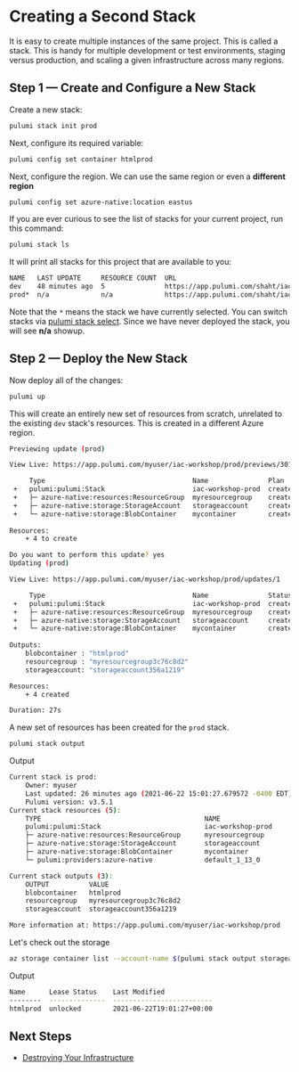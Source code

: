 # Creating a Second Stack

It is easy to create multiple instances of the same project. This is called a stack. This is handy for multiple development or test environments, staging versus production, and scaling a given infrastructure across many regions.

## Step 1 &mdash; Create and Configure a New Stack

Create a new stack:

```bash
pulumi stack init prod
```

Next, configure its required variable:

```bash
pulumi config set container htmlprod
```

Next, configure the region.  We can use the same region or even a **different region**
```bash
pulumi config set azure-native:location eastus
```

If you are ever curious to see the list of stacks for your current project, run this command:

```bash
pulumi stack ls
```

It will print all stacks for this project that are available to you:

```bash
NAME   LAST UPDATE     RESOURCE COUNT  URL
dev    48 minutes ago  5               https://app.pulumi.com/shaht/iac-workshop/dev
prod*  n/a             n/a             https://app.pulumi.com/shaht/iac-workshop/prod
```

Note that the `*` means the stack we have currently selected.  You can switch stacks via [pulumi stack select](https://www.pulumi.com/docs/reference/cli/pulumi_stack_select/).  Since we have never deployed the stack, you will see **n/a** showup.

## Step 2 &mdash; Deploy the New Stack

Now deploy all of the changes:

```bash
pulumi up
```

This will create an entirely new set of resources from scratch, unrelated to the existing `dev` stack's resources.
This is created in a different Azure region.

```bash
Previewing update (prod)

View Live: https://app.pulumi.com/myuser/iac-workshop/prod/previews/3013316a-4628-486b-9ce0-189d6b64b8e1

     Type                                     Name               Plan       
 +   pulumi:pulumi:Stack                      iac-workshop-prod  create     
 +   ├─ azure-native:resources:ResourceGroup  myresourcegroup    create     
 +   ├─ azure-native:storage:StorageAccount   storageaccount     create     
 +   └─ azure-native:storage:BlobContainer    mycontainer        create     
 
Resources:
    + 4 to create

Do you want to perform this update? yes
Updating (prod)

View Live: https://app.pulumi.com/myuser/iac-workshop/prod/updates/1

     Type                                     Name               Status      
 +   pulumi:pulumi:Stack                      iac-workshop-prod  created     
 +   ├─ azure-native:resources:ResourceGroup  myresourcegroup    created     
 +   ├─ azure-native:storage:StorageAccount   storageaccount     created     
 +   └─ azure-native:storage:BlobContainer    mycontainer        created     
 
Outputs:
    blobcontainer : "htmlprod"
    resourcegroup : "myresourcegroup3c76c8d2"
    storageaccount: "storageaccount356a1219"

Resources:
    + 4 created

Duration: 27s
```

A new set of resources has been created for the `prod` stack.
```bash
pulumi stack output
```

Output
```bash
Current stack is prod:
    Owner: myuser
    Last updated: 26 minutes ago (2021-06-22 15:01:27.679572 -0400 EDT)
    Pulumi version: v3.5.1
Current stack resources (5):
    TYPE                                         NAME
    pulumi:pulumi:Stack                          iac-workshop-prod
    ├─ azure-native:resources:ResourceGroup      myresourcegroup
    ├─ azure-native:storage:StorageAccount       storageaccount
    ├─ azure-native:storage:BlobContainer        mycontainer
    └─ pulumi:providers:azure-native             default_1_13_0

Current stack outputs (3):
    OUTPUT          VALUE
    blobcontainer   htmlprod
    resourcegroup   myresourcegroup3c76c8d2
    storageaccount  storageaccount356a1219

More information at: https://app.pulumi.com/myuser/iac-workshop/prod
```

Let's check out the storage
```bash
az storage container list --account-name $(pulumi stack output storageaccount) -o table
```

Output
```bash
Name      Lease Status    Last Modified
--------  --------------  -------------------------
htmlprod  unlocked        2021-06-22T19:01:27+00:00
```
## Next Steps

* [Destroying Your Infrastructure](./07-destroying-your-infrastructure.md)